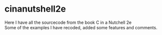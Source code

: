 # cinanutshell2e

Here I have all the sourcecode from the book C in a Nutchell 2e  
Some of the examples I have recoded, added some features and comments. 
